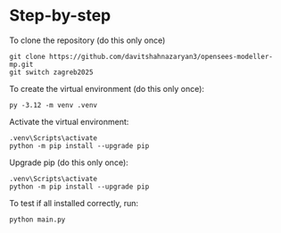 # Step-by-step
To clone the repository (do this only once)
```shell
git clone https://github.com/davitshahnazaryan3/opensees-modeller-mp.git
git switch zagreb2025
```

To create the virtual environment (do this only once):
```shell
py -3.12 -m venv .venv
```

Activate the virtual environment:
```shell
.venv\Scripts\activate
python -m pip install --upgrade pip
```

Upgrade pip (do this only once):
```shell
.venv\Scripts\activate
python -m pip install --upgrade pip
```

To test if all installed correctly, run:
```shell
python main.py
```

